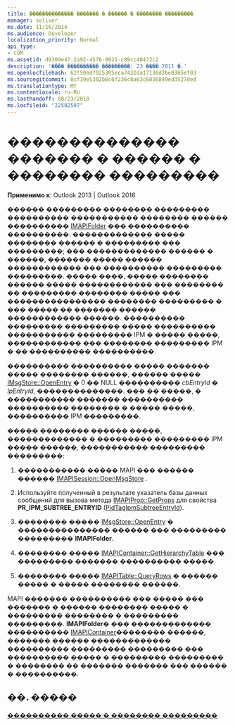 ```yaml
---
title: �������������� ������� � ������ � �������� ���������
manager: soliver
ms.date: 11/16/2014
ms.audience: Developer
localization_priority: Normal
api_type:
- COM
ms.assetid: d9309e47-2a92-4576-9921-c89cc48472c2
description: '���� ���������� ���������: 23 ���� 2011 �.'
ms.openlocfilehash: 62f50ed7925305eca7432da17130d2be0365ef03
ms.sourcegitcommit: 0cf39e5382b8c6f236c8a63c6036849ed3527ded
ms.translationtype: MT
ms.contentlocale: ru-RU
ms.lasthandoff: 08/23/2018
ms.locfileid: "22582597"
---
```

# <a name="exposing-folders-in-message-stores"></a>�������������� ������� � ������ � �������� ���������

  
  
**Применимо к**: Outlook 2013 | Outlook 2016 
  
������ ��������� �������� ��������� ���������� ����������� �������� ������ ���������� [IMAPIFolder](imapifolderimapicontainer.md) ��� ���������� ����������. ������������� ����� �������� ������ � ��������� ��� ���������; ��� ������������� ������ � ������, ������� ����� ������ ������������ ��� ���������� ��������� ���������. ����� ����, ����� �������� ������ ����� ������������ ��� �������� �� ��������� �������� ����� ��� ���������������� �������� ��������� � ��� ����� �� ������� ������ ������������ ������. ���������� ��������� ��������� ����� ���������� ����������� ��������� IPM � ����� �����, ������������ ��� �������� ��������� IPM � �� ���������� ����������. 
  
���������� ���������� ����� ������� ����� �������� ������, ������ ����� [IMsgStore::OpenEntry](imsgstore-openentry.md) � 0 �� NULL ����������  _cbEntryId_ �  _lpEntryId_, ��������������. ��� �� �����, � ����������� ������� ���������� ���������� �������� � ����� �����, ���������� IPM ���������. 
  
����� �������� ������ �����, ������������� � ��������� ��������� IPM ����� ������, ����������� ��������� ���������:
  
1. ����������� ����� MAPI ��� ������ ������ [IMAPISession::OpenMsgStore](imapisession-openmsgstore.md) . 
    
2. Используйте полученный в результате указатель базы данных сообщений для вызова метода [IMAPIProp::GetProps](imapiprop-getprops.md) для свойства **PR_IPM_SUBTREE_ENTRYID** ([PidTagIpmSubtreeEntryId](pidtagipmsubtreeentryid-canonical-property.md)).
    
3. �������� ����� [IMsgStore::OpenEntry](imsgstore-openentry.md) � ��������������� ������ ��� ��������� ��������� **IMAPIFolder**. 
    
4. �������� ����� [IMAPIContainer::GetHierarchyTable](imapicontainer-gethierarchytable.md) ��� ��������� ������� ���������� �����. 
    
5. �������� ����� [IMAPITable::QueryRows](imapitable-queryrows.md) � ������ ����� � ����� �������� ������. 
    
MAPI ������� ���������� ��� ����� ��� ������� � ������ �������� ����� � ��������� �������� � ��������� ���������. **IMAPIFolder**� ��� ������������� ���������� [IMAPIContainer](imapicontainerimapiprop.md)�������� ������, ������� ������ ������������� ���������� ��������� ��������� ��� ���������� ����� � ��������� ��������� � �������� �� ������� ������� ��� ������ � ����������.
  
## <a name="see-also"></a>��. �����



[���������� ����� � �������� ���������](implementing-folders-in-message-stores.md)


